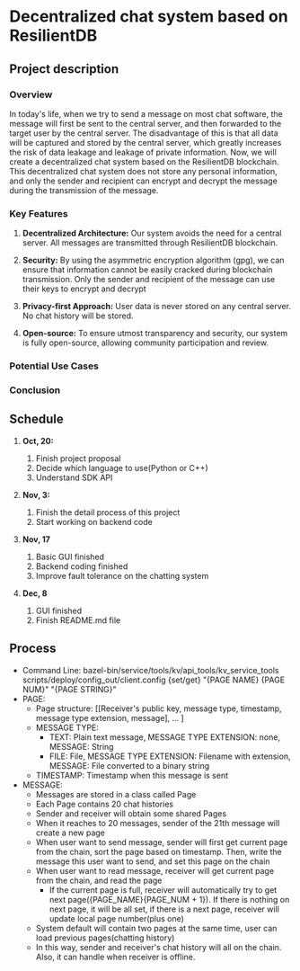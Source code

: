 # Decentralized chat system based on ResilientDB
## Project description
### Overview
In today's life, when we try to send a message on most chat software,
the message will first be sent to the central server, 
and then forwarded to the target user by the central server. 
The disadvantage of this is that all data will be captured and stored by the central server, 
which greatly increases the risk of data leakage and leakage of private information. 
Now, we will create a decentralized chat system based on the ResilientDB blockchain. 
This decentralized chat system does not store any personal information, 
and only the sender and recipient can encrypt and decrypt the message during the transmission of the message.

### Key Features
1. **Decentralized Architecture:** Our system avoids the need for a central server. 
All messages are transmitted through ResilientDB blockchain.

2. **Security:** By using the asymmetric encryption algorithm (gpg), 
we can ensure that information cannot be easily cracked during blockchain transmission. 
Only the sender and recipient of the message can use their keys to encrypt and decrypt

3. **Privacy-first Approach:** User data is never stored on any central server. No chat history will be stored.

4. **Open-source:** To ensure utmost transparency and security, our system is fully open-source, allowing community participation and review.

### Potential Use Cases
<!-- TODO -->

### Conclusion
<!-- TODO -->

## Schedule

1. **Oct, 20:**
   1. Finish project proposal
   2. Decide which language to use(Python or C++)
   3. Understand SDK API
2. **Nov, 3:**
   1. Finish the detail process of this project
   2. Start working on backend code
3. **Nov, 17**
   1. Basic GUI finished
   2. Backend coding finished
   3. Improve fault tolerance on the chatting system

4. **Dec, 8**
   1. GUI finished
   2. Finish README.md file

## Process
- Command Line:
bazel-bin/service/tools/kv/api_tools/kv_service_tools scripts/deploy/config_out/client.config {set/get} "{PAGE NAME} {PAGE NUM}" "{PAGE STRING}"
- PAGE:
  - Page structure: [[Receiver's public key, message type, timestamp, message type extension, message], ... ]
  - MESSAGE TYPE:
    - TEXT: Plain text message, MESSAGE TYPE EXTENSION: none, MESSAGE: String
    - FILE: File, MESSAGE TYPE EXTENSION: Filename with extension, MESSAGE: File converted to a binary string
  - TIMESTAMP: Timestamp when this message is sent
- MESSAGE:
  - Messages are stored in a class called Page
  - Each Page contains 20 chat histories
  - Sender and receiver will obtain some shared Pages
  - When it reaches to 20 messages, sender of the 21th message will create a new page
  - When user want to send message, sender will first get current page from the chain, sort the page based on timestamp. Then, write the message this user want to send, and set this page on the chain
  - When user want to read message, receiver will get current page from the chain, and read the page
    - If the current page is full, receiver will automatically try to get next page({PAGE_NAME}{PAGE_NUM + 1}). If there is nothing on next page, it will be all set, if there is a next page, receiver will update local page number(plus one)
  - System default will contain two pages at the same time, user can load previous pages(chatting history)
  - In this way, sender and receiver's chat history will all on the chain. Also, it can handle when receiver is offline.

